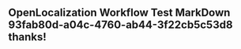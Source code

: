 <properties
ms.topic="hero-topic1"
ms.test1="hero-topic"
ms.test2="test"/>

## OpenLocalization Workflow Test MarkDown 93fab80d-a04c-4760-ab44-3f22cb5c53d8 thanks!
